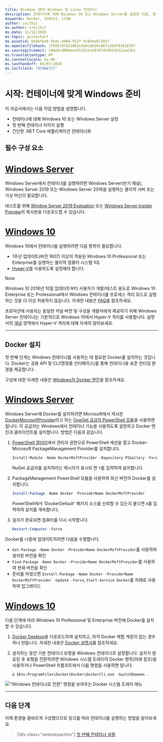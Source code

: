 ```yaml
---
title: Windows 10의 Windows 및 Linux 컨테이너
description: 컨테이너에 대해 Windows 10 또는 Windows Server를 설정한 다음, 첫 번째 컨테이너 이미지를 실행합니다.
keywords: Docker, 컨테이너, LCOW
author: cwilhit
ms.author: crwilhit
ms.date: 11/12/2019
ms.topic: quickstart
ms.assetid: bb9bfbe0-5bdc-4984-912f-9c93ea67105f
ms.openlocfilehash: 1f65b74f423802c5bbcb818cd6f226df9342b787
ms.sourcegitcommit: 186ebcd006eeafb2b51a19787d59914332aad361
ms.translationtype: HT
ms.contentlocale: ko-KR
ms.lasthandoff: 08/07/2020
ms.locfileid: "87984727"
---
```

# <a name="get-started-prep-windows-for-containers"></a>시작: 컨테이너에 맞게 Windows 준비

이 자습서에서는 다음 작업 방법을 설명합니다.

- 컨테이너에 대해 Windows 10 또는 Windows Server 설정
- 첫 번째 컨테이너 이미지 실행
- 간단한 .NET Core 애플리케이션 컨테이너화

## <a name="prerequisites"></a>필수 구성 요소

<!-- start tab view -->
# <a name="windows-server"></a>[Windows Server](#tab/Windows-Server)

Windows Server에서 컨테이너를 실행하려면 Windows Server(반기 채널), Windows Server 2019 또는 Windows Server 2016을 실행하는 물리적 서버 또는 가상 머신이 필요합니다.

테스트를 위해 [Window Server 2019 Evaluation](https://www.microsoft.com/evalcenter/evaluate-windows-server-2019 ) 또는 [Windows Server Insider Preview](https://insider.windows.com/for-business-getting-started-server/)의 복사본을 다운로드할 수 있습니다.

# <a name="windows-10"></a>[Windows 10](#tab/Windows-10-Client)

Windows 10에서 컨테이너를 실행하려면 다음 항목이 필요합니다.

- 1주년 업데이트(버전 1607) 이상이 적용된 Windows 10 Professional 또는 Enterprise를 실행하는 물리적 컴퓨터 시스템 1대.
- [Hyper-V](https://docs.microsoft.com/virtualization/hyper-v-on-windows/reference/hyper-v-requirements)를 사용하도록 설정해야 합니다.

> [!NOTE]
>  Windows 10 2018년 10월 업데이트부터 사용자가 개발/테스트 용도로 Windows 10 Enterprise 또는 Professional에서 Windows 컨테이너를 프로세스 격리 모드로 실행하는 것을 더 이상 허용하지 않습니다. 자세한 내용은 [FAQ](../about/faq.md)를 참조하세요.
>
> 프로덕션에 사용되는 동일한 커널 버전 및 구성을 개발자에게 제공하기 위해 Windows Server 컨테이너는 기본적으로 Windows 10에서 Hyper-V 격리를 사용합니다. 설명서의 [개념](../manage-containers/hyperv-container.md) 영역에서 Hyper-V 격리에 대해 자세히 알아보세요.

---
<!-- stop tab view -->

## <a name="install-docker"></a>Docker 설치

첫 번째 단계는 Windows 컨테이너를 사용하는 데 필요한 Docker를 설치하는 것입니다. Docker는 공용 API 및 CLI(명령줄 인터페이스)를 통해 컨테이너용 표준 런타임 환경을 제공합니다.

구성에 대한 자세한 내용은 [Windows의 Docker 엔진](../manage-docker/configure-docker-daemon.md)을 참조하세요.

<!-- start tab view -->
# <a name="windows-server"></a>[Windows Server](#tab/Windows-Server)

Windows Server에 Docker를 설치하려면 Microsoft에서 게시한 [DockerMicrosoftProvider](https://github.com/OneGet/MicrosoftDockerProvider)라고 하는 [OneGet 공급자 PowerShell 모듈](https://github.com/oneget/oneget)을 사용하면 됩니다. 이 공급자는 Windows에서 컨테이너 기능을 사용하도록 설정하고 Docker 엔진과 클라이언트를 설치합니다. 방법은 다음과 같습니다.

1. [PowerShell 갤러리](https://www.powershellgallery.com/packages/DockerMsftProvider)에서 관리자 권한으로 PowerShell 세션을 열고 Docker-Microsoft PackageManagement Provider를 설치합니다.

   ```powershell
   Install-Module -Name DockerMsftProvider -Repository PSGallery -Force
   ```

   NuGet 공급자를 설치하라는 메시지가 표시되 면 `Y`를 입력하여 설치합니다.

2. PackageManagement PowerShell 모듈을 사용하여 최신 버전의 Docker를 설치합니다.

   ```powershell
   Install-Package -Name docker -ProviderName DockerMsftProvider
   ```

   PowerShell에서 'DockerDefault' 패키지 소스를 신뢰할 수 있는지 물으면 `A`를 입력하여 설치를 계속합니다.
3. 설치가 완료되면 컴퓨터를 다시 시작합니다.

   ```powershell
   Restart-Computer -Force
   ```

Docker를 나중에 업데이트하려면 다음을 수행합니다.

- `Get-Package -Name Docker -ProviderName DockerMsftProvider`를 사용하여 설치된 버전을 확인
- `Find-Package -Name Docker -ProviderName DockerMsftProvider`를 사용하여 현재 버전을 확인
- 준비를 마쳤으면 `Install-Package -Name Docker -ProviderName DockerMsftProvider -Update -Force`, `Start-Service Docker`를 차례로 사용하여 업그레이드

# <a name="windows-10"></a>[Windows 10](#tab/Windows-10-Client)

다음 단계에 따라 Windows 10 Professional 및 Enterprise 버전에 Docker를 설치할 수 있습니다.

1. [Docker Desktop](https://store.docker.com/editions/community/docker-ce-desktop-windows)을 다운로드하여 설치하고, 아직 Docker 체험 계정이 없는 경우 하나 만듭니다. 자세한 내용은 [Docker 설명서](https://docs.docker.com/docker-for-windows/install)를 참조하세요.

2. 설치하는 동안 기본 컨테이너 유형을 Windows 컨테이너로 설정합니다. 설치가 완료된 후 유형을 전환하려면 Windows 시스템 트레이의 Docker 항목(아래 참조)을 사용하거나 PowerShell 프롬프트에서 다음 명령을 사용하면 됩니다.

   ```console
   & $Env:ProgramFiles\Docker\Docker\DockerCli.exe -SwitchDaemon .
   ```

!["Windows 컨테이너로 전환" 명령을 보여주는 Docker 시스템 트레이 메뉴](./media/docker-for-win-switch.png)

---
<!-- stop tab view -->

## <a name="next-steps"></a>다음 단계

이제 환경을 올바르게 구성했으므로 링크를 따라 컨테이너를 실행하는 방법을 알아보세요.

> [!div class="nextstepaction"]
> [첫 번째 컨테이너 실행](./run-your-first-container.md)
